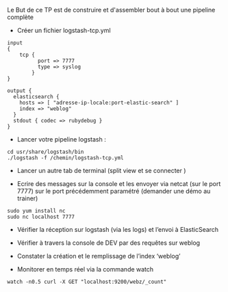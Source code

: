 Le But de ce TP est de construire et d'assembler bout à bout une pipeline complète 

- Créer un fichier logstash-tcp.yml

```
input
{
    tcp {
          port => 7777
          type => syslog
        }
}

output {
  elasticsearch {
    hosts => [ "adresse-ip-locale:port-elastic-search" ]
    index => "weblog"
  }
  stdout { codec => rubydebug }
}
```

- Lancer votre pipeline logstash : 
```
cd usr/share/logstash/bin
./logstash -f /chemin/logstash-tcp.yml
```
- Lancer un autre tab de terminal (split view et se connecter ) 

- Ecrire des messages sur la console et les envoyer via netcat (sur le port 7777) sur le port précédemment paramétré (demander une démo au trainer)
```
sudo yum install nc
sudo nc localhost 7777
```

- Vérifier la réception sur logstash (via les logs) et l’envoi à ElasticSearch 
- Vérifier à travers la console de DEV par des requêtes sur weblog

- Constater la création et le remplissage de l’index ‘weblog’
- Monitorer en temps réel via la commande watch
``` 
watch -n0.5 curl -X GET "localhost:9200/webz/_count"
```

